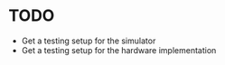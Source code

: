 # TODO

 * Get a testing setup for the simulator
 * Get a testing setup for the hardware implementation